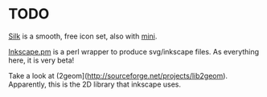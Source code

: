 # TODO

[Silk](http://www.famfamfam.com/lab/icons/silk/) is a smooth, free icon set, also with [mini](http://www.famfamfam.com/lab/icons/mini/).

[Inkscape.pm](https://github.com/ReneNyffenegger/development_misc/tree/master/graphic/svg/inkscape/perl/Inkscape.pm#readme) is a perl wrapper to produce svg/inkscape files.
As everything here, it is very beta!

Take a look at (2geom](http://sourceforge.net/projects/lib2geom). Apparently, this is the 2D library that inkscape uses.
